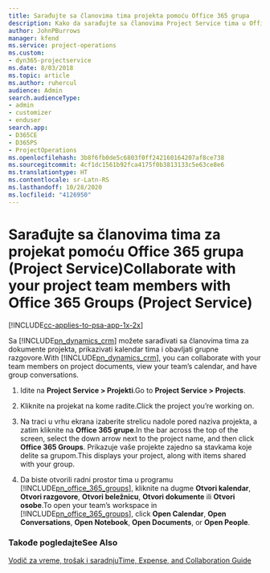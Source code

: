 ```yaml
---
title: Sarađujte sa članovima tima projekta pomoću Office 365 grupa
description: Kako da sarađujte sa članovima Project Service tima u Office 365 grupama
author: JohnPBurrows
manager: kfend
ms.service: project-operations
ms.custom:
- dyn365-projectservice
ms.date: 8/03/2018
ms.topic: article
ms.author: ruhercul
audience: Admin
search.audienceType:
- admin
- customizer
- enduser
search.app:
- D365CE
- D365PS
- ProjectOperations
ms.openlocfilehash: 3b8f6fb0de5c6803f0ff242160164207af8ce738
ms.sourcegitcommit: 4cf1dc1561b92fca4175f0b3813133c5e63ce8e6
ms.translationtype: HT
ms.contentlocale: sr-Latn-RS
ms.lasthandoff: 10/28/2020
ms.locfileid: "4126950"
---
```

# <a name="collaborate-with-your-project-team-members-with-office-365-groups-project-service"></a><span data-ttu-id="f336a-103">Sarađujte sa članovima tima za projekat pomoću Office 365 grupa (Project Service)</span><span class="sxs-lookup"><span data-stu-id="f336a-103">Collaborate with your project team members with Office 365 Groups (Project Service)</span></span>

[!INCLUDE[cc-applies-to-psa-app-1x-2x](../includes/cc-applies-to-psa-app-1x-2x.md)]

<span data-ttu-id="f336a-104">Sa [!INCLUDE[pn_dynamics_crm](../includes/pn-dynamics-crm.md)] možete sarađivati sa članovima tima za dokumente projekta, prikazivati kalendar tima i obavljati grupne razgovore.</span><span class="sxs-lookup"><span data-stu-id="f336a-104">With [!INCLUDE[pn_dynamics_crm](../includes/pn-dynamics-crm.md)], you can collaborate with your team members on project documents, view your team’s calendar, and have group conversations.</span></span>  
  
1. <span data-ttu-id="f336a-105">Idite na **Project Service > Projekti**.</span><span class="sxs-lookup"><span data-stu-id="f336a-105">Go to **Project Service > Projects**.</span></span>  
  
2. <span data-ttu-id="f336a-106">Kliknite na projekat na kome radite.</span><span class="sxs-lookup"><span data-stu-id="f336a-106">Click the project you’re working on.</span></span>  
  
3. <span data-ttu-id="f336a-107">Na traci u vrhu ekrana izaberite strelicu nadole pored naziva projekta, a zatim kliknite na **Office 365 grupe**.</span><span class="sxs-lookup"><span data-stu-id="f336a-107">In the bar across the top of the screen, select the down arrow next to the project name, and then click **Office 365 Groups**.</span></span> <span data-ttu-id="f336a-108">Prikazuje vaše projekte zajedno sa stavkama koje delite sa grupom.</span><span class="sxs-lookup"><span data-stu-id="f336a-108">This displays your project, along with items shared with your group.</span></span>  
  
4. <span data-ttu-id="f336a-109">Da biste otvorili radni prostor tima u programu [!INCLUDE[pn_office_365_groups](../includes/pn-office-365-groups.md)], kliknite na dugme **Otvori kalendar**, **Otvori razgovore**, **Otvori beležnicu**, **Otvori dokumente** ili **Otvori osobe**.</span><span class="sxs-lookup"><span data-stu-id="f336a-109">To open your team’s workspace in [!INCLUDE[pn_office_365_groups](../includes/pn-office-365-groups.md)], click **Open Calendar**, **Open Conversations**, **Open Notebook**, **Open Documents**, or **Open People**.</span></span>  
  
### <a name="see-also"></a><span data-ttu-id="f336a-110">Takođe pogledajte</span><span class="sxs-lookup"><span data-stu-id="f336a-110">See Also</span></span>  
 [<span data-ttu-id="f336a-111">Vodič za vreme, trošak i saradnju</span><span class="sxs-lookup"><span data-stu-id="f336a-111">Time, Expense, and Collaboration Guide</span></span>](../psa/time-expense-collaboration-guide.md)
